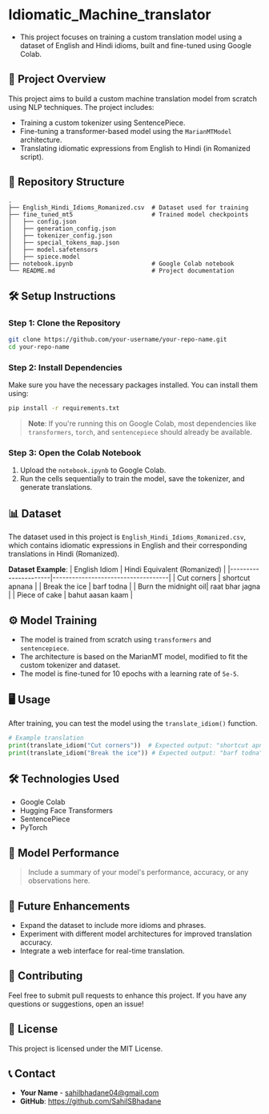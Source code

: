 # Idiomatic_Machine_translator

- This project focuses on training a custom translation model using a dataset of English and Hindi idioms, built and fine-tuned using Google Colab.

## 🚀 **Project Overview**
This project aims to build a custom machine translation model from scratch using NLP techniques. The project includes:
- Training a custom tokenizer using SentencePiece.
- Fine-tuning a transformer-based model using the `MarianMTModel` architecture.
- Translating idiomatic expressions from English to Hindi (in Romanized script).

## 📂 **Repository Structure**
```
.
├── English_Hindi_Idioms_Romanized.csv  # Dataset used for training
├── fine_tuned_mt5                      # Trained model checkpoints
│   ├── config.json
│   ├── generation_config.json
│   ├── tokenizer_config.json
│   ├── special_tokens_map.json
│   ├── model.safetensors
│   ├── spiece.model
├── notebook.ipynb                      # Google Colab notebook
└── README.md                           # Project documentation
```

## 🛠️ **Setup Instructions**

### **Step 1: Clone the Repository**
```bash
git clone https://github.com/your-username/your-repo-name.git
cd your-repo-name
```

### **Step 2: Install Dependencies**
Make sure you have the necessary packages installed. You can install them using:
```bash
pip install -r requirements.txt
```
> **Note**: If you're running this on Google Colab, most dependencies like `transformers`, `torch`, and `sentencepiece` should already be available.

### **Step 3: Open the Colab Notebook**
1. Upload the `notebook.ipynb` to Google Colab.
2. Run the cells sequentially to train the model, save the tokenizer, and generate translations.

## 📊 **Dataset**
The dataset used in this project is `English_Hindi_Idioms_Romanized.csv`, which contains idiomatic expressions in English and their corresponding translations in Hindi (Romanized).

**Dataset Example**:
| English Idiom        | Hindi Equivalent (Romanized)        |
|----------------------|------------------------------------|
| Cut corners          | shortcut apnana                    |
| Break the ice        | barf todna                         |
| Burn the midnight oil| raat bhar jagna                    |
| Piece of cake        | bahut aasan kaam                   |

## ⚙️ **Model Training**
- The model is trained from scratch using `transformers` and `sentencepiece`.
- The architecture is based on the MarianMT model, modified to fit the custom tokenizer and dataset.
- The model is fine-tuned for 10 epochs with a learning rate of `5e-5`.

## 🖥️ **Usage**
After training, you can test the model using the `translate_idiom()` function.

```python
# Example translation
print(translate_idiom("Cut corners"))  # Expected output: "shortcut apnana"
print(translate_idiom("Break the ice")) # Expected output: "barf todna"
```

## 🛠️ **Technologies Used**
- Google Colab
- Hugging Face Transformers
- SentencePiece
- PyTorch

## 🤖 **Model Performance**
> Include a summary of your model's performance, accuracy, or any observations here.

## 🔮 **Future Enhancements**
- Expand the dataset to include more idioms and phrases.
- Experiment with different model architectures for improved translation accuracy.
- Integrate a web interface for real-time translation.

## 🤝 **Contributing**
Feel free to submit pull requests to enhance this project. If you have any questions or suggestions, open an issue!

## 📝 **License**
This project is licensed under the MIT License.

## 📞 **Contact**
- **Your Name** - sahilbhadane04@gmail.com
- **GitHub**: https://github.com/SahilSBhadane
